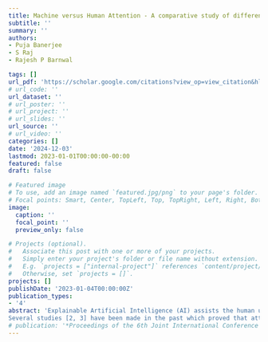 ```yaml
---
title: Machine versus Human Attention - A comparative study of different transfer learning models
subtitle: ''
summary: ''
authors:
- Puja Banerjee
- S Raj
- Rajesh P Barnwal

tags: []
url_pdf: 'https://scholar.google.com/citations?view_op=view_citation&hl=en&user=4wKa0cQAAAAJ&sortby=pubdate&citation_for_view=4wKa0cQAAAAJ:ns9cj8rnVeAC'
# url_code: ''
url_dataset: ''
# url_poster: ''
# url_project: ''
# url_slides: ''
url_source: ''
# url_video: ''
categories: []
date: '2024-12-03'
lastmod: 2023-01-01T00:00:00-00:00
featured: false
draft: false

# Featured image
# To use, add an image named `featured.jpg/png` to your page's folder.
# Focal points: Smart, Center, TopLeft, Top, TopRight, Left, Right, BottomLeft, Bottom, BottomRight.
image:
  caption: ''
  focal_point: ''
  preview_only: false

# Projects (optional).
#   Associate this post with one or more of your projects.
#   Simply enter your project's folder or file name without extension.
#   E.g. `projects = ["internal-project"]` references `content/project/deep-learning/index.md`.
#   Otherwise, set `projects = []`.
projects: []
publishDate: '2023-01-04T00:00:00Z'
publication_types:
- '4'
abstract: 'Explainable Artificial Intelligence (AI) assists the human user to understand the decision-making process of the machine and thus builds trust and confidence in them during deployment. Though such an algorithmic explaination helps but the basic research question remains unanswered: "Whether the deep network model also generates the same attention maps as the visual attention being used by the human to perceive the task of image classification?". In this paper, the authors made an effort to find the answer to the said question with the help of an empirical study with a benchmark dataset.
Several studies [2, 3] have been made in the past which proved that attention is not correlated with algorithmic explainations in the case of NLP problems.'
# publication: '*Proceedings of the 6th Joint International Conference on Data Science \& Management of Data (10th ACM IKDD CODS and 28th COMAD)*'
---
```


